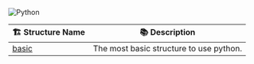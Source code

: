 ![Python](http://img.shields.io/static/v1?label=Language&message=Python&color=3776AB&logo=python&logoColor=white&style=for-the-badge)

| 🏗️ Structure Name | 📚 Description |
|-------------------|----------------|
| [basic](./basic) | The most basic structure to use python. |
<!--END OF TOC, DO NOT REMOVE-->
